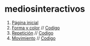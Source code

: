 # mediosinteractivos
1. [Página inicial](https://lapareddesamu.github.io/Medios/)
2. [Forma y color](https://lapareddesamu.github.io/Medios/sketch_01) // [Codigo](https://lapareddesamu.github.io/Medios/sketch_01/sketch_01.js)
3. [Repetición](https://lapareddesamu.github.io/Medios/sketch_02) // [Codigo](https://lapareddesamu.github.io/Medios/sketch_02/sketch_02.js)
4. [Movimiento](https://lapareddesamu.github.io/Medios/sketch_03) // [Codigo](https://lapareddesamu.github.io/Medios/sketch_03/sketch_03.js)
